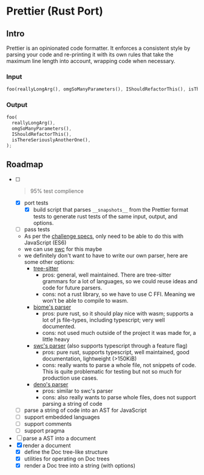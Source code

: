# Prettier (Rust Port)

## Intro

Prettier is an opinionated code formatter. It enforces a consistent style by parsing your code and re-printing it with its own rules that take the maximum line length into account, wrapping code when necessary.

### Input

<!-- prettier-ignore -->
```rust
foo(reallyLongArg(), omgSoManyParameters(), IShouldRefactorThis(), isThereSeriouslyAnotherOne());
```

### Output

```rust
foo(
  reallyLongArg(),
  omgSoManyParameters(),
  IShouldRefactorThis(),
  isThereSeriouslyAnotherOne(),
);
```

## Roadmap

- [ ] >95% test complience
  - [x] port tests
    - [x] build script that parses `__snapshots__` from the Prettier format tests to generate rust tests of the same input, output, and options.
  - [ ] pass tests
  - As per the [challenge specs](https://console.algora.io/challenges/prettier), only need to be able to do this with JavaScript (ES6)
  - we can use [swc](https://swc.rs/) for this maybe
  - we definitely don't want to have to write our own parser, here are some other options:
    - [tree-sitter](https://crates.io/crates/tree-sitter-javascript)
      - pros: general, well maintained. There are tree-sitter grammars for a lot of languages, so we could reuse ideas and code for future parsers.
      - cons: not a rust library, so we have to use C FFI. Meaning we won't be able to compile to wasm.
    - [biome's parser](https://crates.io/crates/biome_js_parser)
      - pros: pure rust, so it should play nice with wasm; supports a lot of js file-types, including typescript; very well documented.
      - cons: not used much outside of the project it was made for, a little heavy
    - [swc's parser](https://crates.io/crates/swc_ecma_parser) (also supports typescript through a feature flag)
      - pros: pure rust, supports typescript, well maintained, good documentation, lightweight (>150KiB)
      - cons: really wants to parse a whole file, not snippets of code. This is quite problematic for testing but not so much for production use cases.
    - [deno's parser](https://crates.io/crates/deno_ast)
      - pros: similar to swc's parser
      - cons: also really wants to parse whole files, does not support parsing a string of code
  - [ ] parse a string of code into an AST for JavaScript
  - [ ] support embedded languages
  - [ ] support comments
  - [ ] support pragma
- [ ] parse a AST into a document
- [x] render a document
  - [x] define the Doc tree-like structure
  - [x] utilities for operating on Doc trees
  - [x] render a Doc tree into a string (with options)
